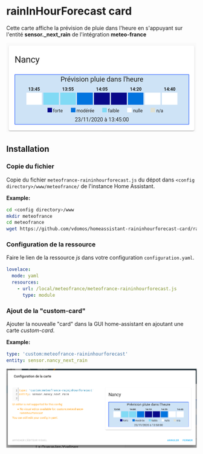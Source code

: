 # rainInHourForecast card

Cette carte affiche la prévision de pluie dans l'heure en s'appuyant sur l'entité **sensor.<VILLE>_next_rain** de l'intégration **meteo-france**

![RainInHour1](Meteo-France_RainInHour_Card_1.png)

## Installation

### Copie du fichier

Copie du fichier `meteofrance-raininhourforecast.js` du dépot dans `<config directory>/www/meteofrance/` de l'instance Home Assistant.

**Example:**

```bash
cd <config directory>/www
mkdir meteofrance
cd meteofrance
wget https://github.com/vdomos/homeassistant-raininhourforecast-card/raw/master/meteofrance-raininhourforecast.js
```

### Configuration de la ressource

Faire le lien de la ressource *js* dans votre configuration `configuration.yaml`.

```yaml
lovelace:
  mode: yaml
  resources:
    - url: /local/meteofrance/meteofrance-raininhourforecast.js
      type: module
```

### Ajout de la "custom-card" 

Ajouter la nouvealle "card" dans la GUI home-assistant en ajoutant une carte *custom-card*.


**Example:**

```yaml
type: 'custom:meteofrance-raininhourforecast'
entity: sensor.nancy_next_rain
```

![RainInHour1](Meteo-France_RainInHour_Card_2.png)


